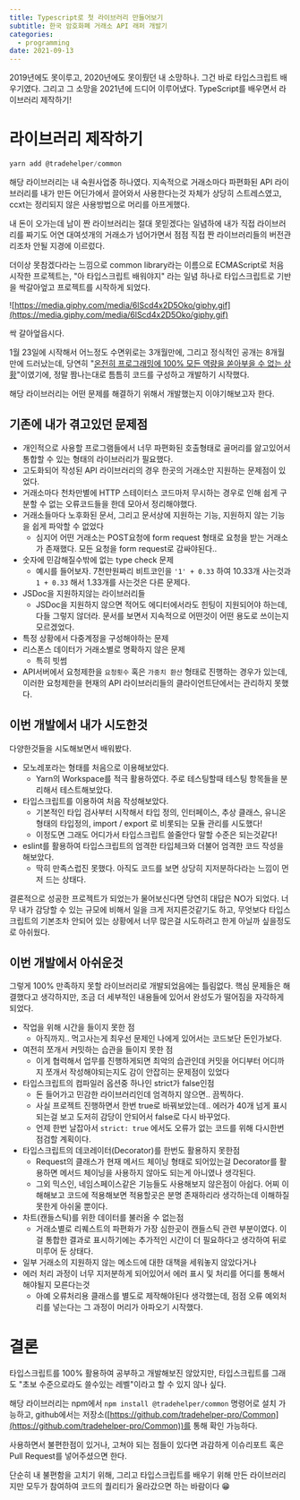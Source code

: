 ```yaml
---
title: Typescript로 첫 라이브러리 만들어보기
subtitle: 한국 암호화폐 거래소 API 래퍼 개발기
categories:
  - programming
date: 2021-09-13
---
```


2019년에도 못이루고, 2020년에도 못이뤘던 내 소망하나. 그건 바로 타입스크립트 배우기였다. 그리고 그 소망을 2021년에 드디어 이루어냈다. TypeScript를 배우면서 라이브러리 제작하기!

# 라이브러리 제작하기

```js
yarn add @tradehelper/common
```

해당 라이브러리는 내 숙원사업중 하나였다. 지속적으로 거래소마다 파편화된 API 라이브러리를 내가 만든 어딘가에서 끌어와서 사용한다는것 자체가 상당히 스트레스였고, ccxt는 정리되지 않은 사용방법으로 머리를 아프게했다.

내 돈이 오가는데 남이 짠 라이브러리는 절대 못믿겠다는 일념하에 내가 직접 라이브러리를 짜기도 어연 대여섯개의 거래소가 넘어가면서 점점 직접 짠 라이브러리들의 버전관리조차 안될 지경에 이르렀다.

더이상 못참겠다라는 느낌으로 common library라는 이름으로 ECMAScript로 처음 시작한 프로젝트는, "아 타입스크립트 배워야지" 라는 일념 하나로 타입스크립트로 기반을 싹갈아엎고 프로젝트를 시작하게 되었다.

![https://media.giphy.com/media/6lScd4x2D5Oko/giphy.gif](https://media.giphy.com/media/6lScd4x2D5Oko/giphy.gif)

싹 갈아엎읍시다.

1월 23일에 시작해서 어느정도 수면위로는 3개월만에, 그리고 정식적인 공개는 8개월만에 드러났는데, 당연히 "[온전히 프로그래밍에 100% 모든 역량을 쏟아부을 수 없는 상황](http://www.coindeskkorea.com/news/articleView.html?idxno=73365)"이였기에, 정말 짬나는대로 틈틈히 코드를 구성하고 개발하기 시작했다.

해당 라이브러리는 어떤 문제를 해결하기 위해서 개발했는지 이야기해보고자 한다.

## 기존에 내가 겪고있던 문제점

- 개인적으로 사용할 프로그램들에서 너무 파편화된 호출형태로 골머리를 앓고있어서 통합할 수 있는 형태의 라이브러리가 필요했다.
- 고도화되어 작성된 API 라이브러리의 경우 한곳의 거래소만 지원하는 문제점이 있었다.
- 거래소마다 천차만별에 HTTP 스테이터스 코드마저 무시하는 경우로 인해 쉽게 구분할 수 없는 오류코드들을 한데 모아서 정리해야했다.
- 거래소들마다 노후화된 문서, 그리고 문서상에 지원하는 기능, 지원하지 않는 기능을 쉽게 파악할 수 없었다
    - 심지어 어떤 거래소는 POST요청에 form request 형태로 요청을 받는 거래소가 존재했다. 모든 요청을 form request로 감싸야된다..
- 숫자에 민감해질수밖에 없는 type check 문제
    - 예시를 들어보자. 7천만원짜리 비트코인을 `'1' + 0.33` 하여 10.33개 사는것과 `1 + 0.33` 해서 1.33개를 사는것은 다른 문제다.
- JSDoc을 지원하지않는 라이브러리들
    - JSDoc을 지원하지 않으면 적어도 에디터에서라도 힌팅이 지원되어야 하는데, 다들 그렇지 않더라. 문서를 보면서 지속적으로 어떤것이 어떤 용도로 쓰이는지 모르겠었다.
- 특정 상황에서 다중계정을 구성해야하는 문제
- 리스폰스 데이터가 거래소별로 명확하지 않은 문제
    - 특히 빗썸
- API서버에서 요청제한을 `요청횟수` 혹은 `가중치 환산` 형태로 진행하는 경우가 있는데, 이러한 요청제한을 현재의 API 라이브러리들의 클라이언트단에서는 관리하지 못했다.

## 이번 개발에서 내가 시도한것

다양한것들을 시도해보면서 배워봤다.

- 모노레포라는 형태를 처음으로 이용해보았다.
    - Yarn의 Workspace를 적극 활용하였다. 주로 테스팅할때 테스팅 항목들을 분리해서 테스트해보았다.
- 타입스크립트를 이용하여 처음 작성해보았다.
    - 기본적인 타입 검사부터 시작해서 타입 정의, 인터페이스, 추상 클래스, 유니온 형태의 타입정의, import / export 로 비롯되는 모듈 관리를 시도했다!
    - 이정도면 그래도 어디가서 타입스크립트 쓸줄안다 말할 수준은 되는것같다!
- eslint를 활용하여 타입스크립트의 엄격한 타입체크와 더불어 엄격한 코드 작성을 해보았다.
    - 딱히 만족스럽진 못했다. 아직도 코드를 보면 상당히 지저분하다라는 느낌이 먼저 드는 상태다.

결론적으로 성공한 프로젝트가 되었는가 물어보신다면 당연히 대답은 NO가 되었다. 너무 내가 감당할 수 있는 규모에 비해서 일을 크게 저지른것같기도 하고, 무엇보다 타입스크립트의 기본조차 안되어 있는 상황에서 너무 많은걸 시도하려고 한게 아닐까 싶을정도로 아쉬웠다.

## 이번 개발에서 아쉬운것

그렇게 100% 만족하지 못할 라이브러리로 개발되었음에는 틀림없다. 핵심 문제들은 해결했다고 생각하지만, 조금 더 세부적인 내용들에 있어서 완성도가 떨어짐을 자각하게 되었다.

- 작업을 위해 시간을 들이지 못한 점
    - 아직까지.. 먹고사는게 최우선 문제인 나에게 있어서는 코드보단 돈인가보다.
- 여전히 쪼개서 커밋하는 습관을 들이지 못한 점
    - 이게 협력해서 업무를 진행하게되면 최악의 습관인데 커밋을 어디부터 어디까지 쪼개서 작성해야되는지도 감이 안잡히는 문제점이 있었다
- 타입스크립트의 컴파일러 옵션중 하나인 strict가 false인점
    - 돈 들어가고 민감한 라이브러리인데 엄격하지 않으면.. 끔찍하다.
    - 사실 프로젝트 진행하면서 한번 true로 바꿔보았는데.. 에러가 40개 넘게 표시되는걸 보고 도저히 감당이 안되어서 false로 다시 바꾸었다.
    - 언제 한번 날잡아서 `strict: true` 에서도 오류가 없는 코드를 위해 다시한번 점검할 계획이다.
- 타입스크립트의 데코레이터(Decorator)를 한번도 활용하지 못한점
    - Request의 클래스가 현재 메서드 체이닝 형태로 되어있는걸 Decorator를 활용하면 메서드 체이닝을 사용하지 않아도 되는게 아니였나 생각된다.
    - 그외 믹스인, 네임스페이스같은 기능들도 사용해보지 않은점이 아쉽다. 어찌 이해해보고 코드에 적용해보면 적용할곳은 분명 존재하리라 생각하는데 이해하질 못한게 아쉬울 뿐이다.
- 차트(캔들스틱)를 위한 데이터를 불러올 수 없는점
    - 거래소별로 리퀘스트의 파편화가 가장 심한곳이 캔들스틱 관련 부분이였다. 이걸 통합한 결과로 표시하기에는 추가적인 시간이 더 필요하다고 생각하여 뒤로 미루어 둔 상태다.
- 일부 거래소의 지원하지 않는 메소드에 대한 대책을 세워놓지 않았다거나
- 에러 처리 과정이 너무 지저분하게 되어있어서 에러 표시 및 처리를 어디를 통해서 해야될지 모른다는것
    - 아예 오류처리용 클래스를 별도로 제작해야된다 생각했는데, 점점 오류 예외처리를 넣는다는 그 과정이 머리가 아파오기 시작했다.

# 결론

타입스크립트를 100% 활용하여 공부하고 개발해보진 않았지만, 타입스크립트를 그래도 "초보 수준으로라도 쓸수있는 레벨"이라고 할 수 있지 않나 싶다.

해당 라이브러리는 npm에서 `npm install @tradehelper/common` 명령어로 설치 가능하고, github에서는 저장소([https://github.com/tradehelper-pro/Common](https://github.com/tradehelper-pro/Common))를 통해 확인 가능하다.

사용하면서 불편한점이 있거나, 고쳐야 되는 점들이 있다면 과감하게 이슈리포트 혹은 Pull Request를 넣어주셨으면 한다.

단순히 내 불편함을 고치기 위해, 그리고 타입스크립트를 배우기 위해 만든 라이브러리지만 모두가 참여하여 코드의 퀄리티가 올라갔으면 하는 바람이다 😁

